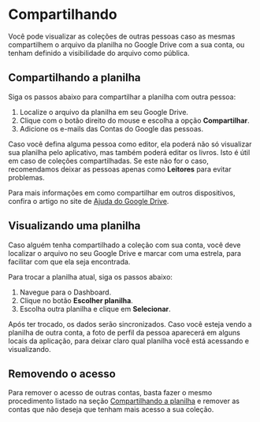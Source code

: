 # Compartilhando

Você pode visualizar as coleções de outras pessoas caso as mesmas
compartilhem o arquivo da planilha no Google Drive com a sua conta,
ou tenham definido a visibilidade do arquivo como pública.

## Compartilhando a planilha

Siga os passos abaixo para compartilhar a planilha com outra pessoa:

1. Localize o arquivo da planilha em seu Google Drive.
2. Clique com o botão direito do mouse e escolha a opção **Compartilhar**.
3. Adicione os e-mails das Contas do Google das pessoas.

Caso você defina alguma pessoa como editor, ela poderá não só visualizar
sua planilha pelo aplicativo, mas também poderá editar os livros. Isto é
útil em caso de coleções compartilhadas. Se este não for o caso, recomendamos
deixar as pessoas apenas como **Leitores** para evitar problemas.

Para mais informações em como compartilhar em outros dispositivos,
confira o artigo no site de [Ajuda do Google Drive].

[Ajuda do Google Drive]: https://support.google.com/drive/answer/2494822?hl=pt-BR

## Visualizando uma planilha

Caso alguém tenha compartilhado a coleção com sua conta, você deve
localizar o arquivo no seu Google Drive e marcar com uma estrela,
para facilitar com que ela seja encontrada.

Para trocar a planilha atual, siga os passos abaixo:

1. Navegue para o Dashboard.
2. Clique no botão **Escolher planilha**.
3. Escolha outra planilha e clique em **Selecionar**.

Após ter trocado, os dados serão sincronizados. Caso você esteja
vendo a planilha de outra conta, a foto de perfil da pessoa aparecerá
em alguns locais da aplicação, para deixar claro qual planilha você
está acessando e visualizando.

## Removendo o acesso

Para remover o acesso de outras contas, basta fazer o mesmo procedimento
listado na seção [Compartilhando a planilha](#compartilhando-a-planilha)
e remover as contas que não deseja que tenham mais acesso a sua coleção.
